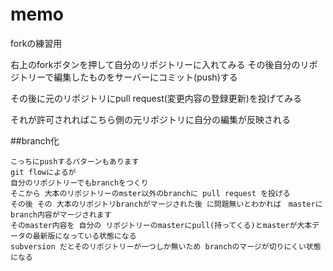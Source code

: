 memo
====

forkの練習用

右上のforkボタンを押して自分のリポジトリーに入れてみる
その後自分のリポジトリーで編集したものをサーバーにコミット(push)する


その後に元のリポジトリにpull request(変更内容の登録更新)を投げてみる


それが許可されればこちら側の元リポジトリに自分の編集が反映される

##branch化

    こっちにpushするパターンもあります
    git flowによるが
    自分のリポジトリーでもbranchをつくり
    そこから 大本のリポジトリーのmster以外のbranchに pull request を投げる
    その後 その 大本のリポジトリbranchがマージされた後 に問題無いとわかれば　masterにbranch内容がマージされます
    そのmaster内容を 自分の リポジトリーのmasterにpull(持ってくる)とmasterが大本データの最新版になっている状態になる
    subversion だとそのリポジトリーが一つしか無いため branchのマージが切りにくい状態になる
